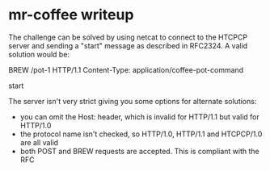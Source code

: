 # mr-coffee writeup

The challenge can be solved by using netcat to connect to the HTCPCP server and sending a "start" message as described in RFC2324. A valid solution would be:

BREW /pot-1 HTTP/1.1
Content-Type: application/coffee-pot-command

start


The server isn't very strict giving you some options for alternate solutions:
- you can omit the Host: header, which is invalid for HTTP/1.1 but valid for HTTP/1.0
- the protocol name isn't checked, so HTTP/1.0, HTTP/1.1 and HTCPCP/1.0 are all valid
- both POST and BREW requests are accepted. This is compliant with the RFC
